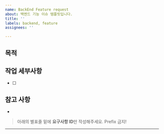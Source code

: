 ```yaml
---
name: BackEnd Feature request
about: 백엔드 기능 이슈 템플릿입니다.
title: ''
labels: backend, feature
assignees: ''

---
```


## 목적
> 

## 작업 세부사항
- [ ] 

## 참고 사항
-

> 아래의 별표줄 밑에  **요구사항 ID**만 작성해주세요. Prefix 금지!

********************
